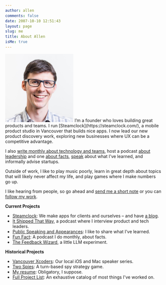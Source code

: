 ```yaml
---
author: allen
comments: false
date: 2007-10-10 12:51:43
layout: page
slug: me
title: About Allen
isMe: true
---
```


<img src='/images/allen-pike-2016.jpg' style='width: 220px;' class='side'>
I’m a founder who loves building great products and teams. I run [Steamclock](https://steamclock.com/), a mobile product studio in Vancouver that builds nice apps. I now lead our new product discovery work, exploring new businesses where UX can be a competitive advantage.

I also [write monthly about technology and teams](/archive/), host a podcast [about leadership](https://itshipped.fm) and one [about facts](https://funfact.fm), [speak](/speaking/) about what I’ve learned, and informally advise startups.

Outside of work, I like to play music poorly, learn in great depth about topics that will likely never affect my life, and play games where I make numbers go up.

I like hearing from people, so go ahead and [send me a short note](/contact/) or you can [follow my work](/subscribe/).

**Current Projects**

* [Steamclock](https://steamclock.com/): We make apps for clients and ourselves – and have [a blog](http://www.steamclock.com/blog/).
* [It Shipped That Way](https://www.itshipped.fm/), a podcast where I interview product and tech leaders.
* [Public Speaking and Appearances](/speaking/): I like to share what I’ve learned.
* [Fun Fact](https://funfact.fm/): A podcast I do monthly, about facts.
* [The Feedback Wizard](https://feedbackwizard.steamclock.com/), a little LLM experiment.
 
**Historical Projects**

* [Vancouver Xcoders](https://www.meetup.com/Vancouver-Xcoders/): Our local iOS and Mac speaker series.
* [Two Spies](https://playspies.com): A turn-based spy strategy game.
* [My resume](/resume/): Obligatory, I suppose.
* [Full Project List](/projects/): An exhaustive catalog of most things I've worked on.
